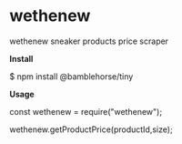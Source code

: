 # wethenew
wethenew sneaker products price scraper

**Install**

$ npm install @bamblehorse/tiny


**Usage**

const wethenew = require("wethenew");

wethenew.getProductPrice(productId,size);
